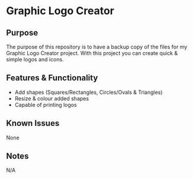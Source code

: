 # Graphic Logo Creator
## Purpose
The purpose of this repository is to have a backup copy of the files for my Graphic Logo Creator project. With this project you can create quick & simple logos and icons.

## Features & Functionality
 - Add shapes (Squares/Rectangles, Circles/Ovals & Triangles)
 - Resize & colour added shapes
 - Capable of printing logos

## Known Issues
None

## Notes
N/A
